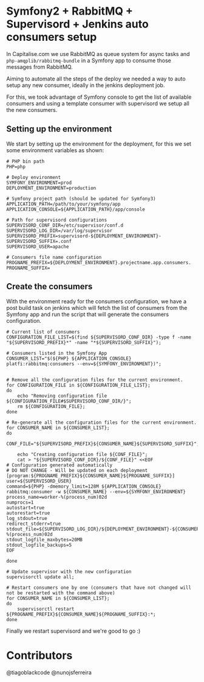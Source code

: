 # Symfony2 + RabbitMQ + Supervisord + Jenkins auto consumers setup

In Capitalise.com we use RabbitMQ as queue system for async tasks and `php-amqplib/rabbitmq-bundle` in a Symfony app to consume those messages from RabbitMQ.

Aiming to automate all the steps of the deploy we needed a way to auto setup any new consumer, ideally in the jenkins deployment job.

For this, we took advantage of Symfony console to get the list of available consumers and using a template consumer with supervisord we setup all the new consumers.


## Setting up the environment

We start by setting up the environment for the deployment, for this we set some environment variables as shown: 

```
# PHP bin path
PHP=php

# Deploy environment
SYMFONY_ENVIRONMENT=prod
DEPLOYMENT_ENVIRONMENT=production

# Symfony project path (should be updated for Symfony3)
APPLICATION_PATH=/path/to/your/symfony/app
APPLICATION_CONSOLE=${APPLICATION_PATH}/app/console

# Path for supervisord configurations
SUPERVISORD_CONF_DIR=/etc/supervisor/conf.d
SUPERVISORD_LOG_DIR=/var/log/supervisor
SUPERVISORD_PREFIX=supervisord-${DEPLOYMENT_ENVIRONMENT}-
SUPERVISORD_SUFFIX=.conf
SUPERVISORD_USER=apache

# Consumers file name configuration
PROGNAME_PREFIX=${DEPLOYMENT_ENVIRONMENT}.projectname.app.consumers.
PROGNAME_SUFFIX=
```

## Create the consumers

With the environment ready for the consumers configuration, we have a post build task on jenkins which will fetch the list of consumers from the Symfony app and run the script that will generate the consumers configuration.

```
# Current list of consumers
CONFIGURATION_FILE_LIST=$(find ${SUPERVISORD_CONF_DIR} -type f -name "${SUPERVISORD_PREFIX}*" -name "*${SUPERVISORD_SUFFIX}");

# Consumers listed in the Symfony App
CONSUMER_LIST="$(${PHP} ${APPLICATION_CONSOLE} platfi:rabbitmq:consumers --env=${SYMFONY_ENVIRONMENT})";


# Remove all the configuration files for the current environment.
for CONFIGURATION_FILE in ${CONFIGURATION_FILE_LIST};
do
    echo "Removing configuration file ${CONFIGURATION_FILE#$SUPERVISORD_CONF_DIR/}";
    rm ${CONFIGURATION_FILE};
done

# Re-generate all the configuration files for the current environment.
for CONSUMER_NAME in ${CONSUMER_LIST};
do
    CONF_FILE="${SUPERVISORD_PREFIX}${CONSUMER_NAME}${SUPERVISORD_SUFFIX}";

    echo "Creating configuration file ${CONF_FILE}";
    cat > "${SUPERVISORD_CONF_DIR}/${CONF_FILE}" <<EOF
# Configuration generated automatically
# DO NOT CHANGE - Will be updated on each deployment
[program:${PROGNAME_PREFIX}${CONSUMER_NAME}${PROGNAME_SUFFIX}]
user=${SUPERVISORD_USER}
command=${PHP} -dmemory_limit=128M ${APPLICATION_CONSOLE} rabbitmq:consumer -w ${CONSUMER_NAME} --env=${SYMFONY_ENVIRONMENT}
process_name=worker-%(process_num)02d
numprocs=1
autostart=true
autorestart=true
log_stdout=true
redirect_stderr=true
stdout_file=${SUPERVISORD_LOG_DIR}/${DEPLOYMENT_ENVIRONMENT}-${CONSUMER_NAME}-%(process_num)02d
stdout_logfile_maxbytes=20MB
stdout_logfile_backups=5
EOF

done

# Update supervisor with the new configuration
supervisorctl update all;

# Restart consumers one by one (consumers that have not changed will not be restarted with the command above)
for CONSUMER_NAME in ${CONSUMER_LIST};
do
    supervisorctl restart ${PROGNAME_PREFIX}${CONSUMER_NAME}${PROGNAME_SUFFIX}:*;
done
```



Finally we restart supervisord and we're good to go :)


# Contributors

@tiagoblackcode
@nunojsferreira
